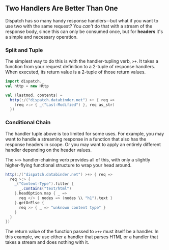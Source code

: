 Two Handlers Are Better Than One
--------------------------------

Dispatch has so many handy response handlers--but what if you want to
use two with the same request? You *can't* do that with a stream of
the response body, since this can only be consumed once, but for
**headers** it's a simple and necessary operation.

### Split and Tuple

The simplest way to do this is with the handler-tupling verb, `>+`. It
takes a function from your request definition to a 2-tuple of response
handlers. When executed, its return value is a 2-tuple of those return
values.

```scala
import dispatch._
val http = new Http

val (lastmod, contents) = 
  http(:/("dispatch.databinder.net") >+ { req =>
    (req >:> { _("Last-Modified") }, req as_str)
  })
```

### Conditional Chain

The handler tuple above is too limited for some uses. For example, you
may want to handle a streaming response in a function that also has
the response headers in scope. Or you may want to apply an entirely
different handler depending on the header values.

The `>+>` handler-chaining verb provides all of this, with only a
slightly higher-flying functional structure to wrap your head around.

```scala
http(:/("dispatch.databinder.net") >+> { req =>
  req >:> {
    _("Content-Type").filter {
      _.contains("text/html")
    }.headOption.map { _ =>
      req </> { nodes => (nodes \\ "h1").text }
    }.getOrElse {
      req >> { _ => "unknown content type" }
    }
  }
})
```

The return value of the function passed to `>+>` must itself be a
handler. In this example, we use either a handler that parses HTML or
a handler that takes a stream and does nothing with it.
